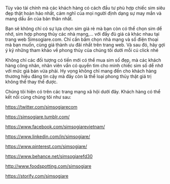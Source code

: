 Tùy vào tài chính mà các khách hàng có cách đầu tư phù hợp chiếc sim siêu đẹp thật hoàn hảo nhất, cảm nghĩ của mọi người định dạng sự may mắn và mang dấu ấn của bản thân nhất.

Bạn sẽ không chỉ có sự lựa chọn sim giá rẻ mà bạn còn có thể chọn sim dể nhớ, sim hợp phong thủy các nhà mạng,… với đầy đủ giá cả khác nhau tại trang web Simsogiare.com. Chỉ cần bấm chọn nhà mạng và số điện thoại mà bạn muốn, cùng giá thành ưu đãi nhất trên trang web. Và sau đó, hãy gợi ý kỹ những tham khảo về phong thủy của chúng tôi dưới mỗi cú click nhé

Không chỉ các đối tượng có tiền mới có thể mua sim số đẹp, mà các khách hàng công nhân, nhân viên vẩn có quyền tìm cho minh chiếc sim số dể nhớ với mức giá bán vừa phải. Hy vọng không chỉ mang đến cho khách hàng thương hiệu đáng tin cậy mà đây còn là thể loại phong thủy thật giá trị không thể thay thế được.

Chúng tôi hiện có trên các trang mạng xã hội dưới đây. Khách hàng có thể kết nối cùng chúng tôi như sau:

https://twitter.com/simsogiarecom

https://simsogiare.tumblr.com/

https://www.facebook.com/simsogiarevietnam/

https://www.linkedin.com/in/simsogiare/

https://www.pinterest.com/simsogiare/

https://www.behance.net/simsogiarefd30

http://www.foodspotting.com/simsogiare

https://storify.com/simsogiare
